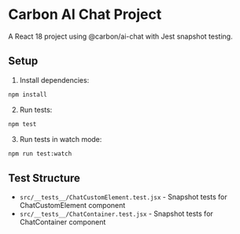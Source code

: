# Carbon AI Chat Project

A React 18 project using @carbon/ai-chat with Jest snapshot testing.

## Setup

1. Install dependencies:
```bash
npm install
```

2. Run tests:
```bash
npm test
```

3. Run tests in watch mode:
```bash
npm run test:watch
```

## Test Structure

- `src/__tests__/ChatCustomElement.test.jsx` - Snapshot tests for ChatCustomElement component
- `src/__tests__/ChatContainer.test.jsx` - Snapshot tests for ChatContainer component
